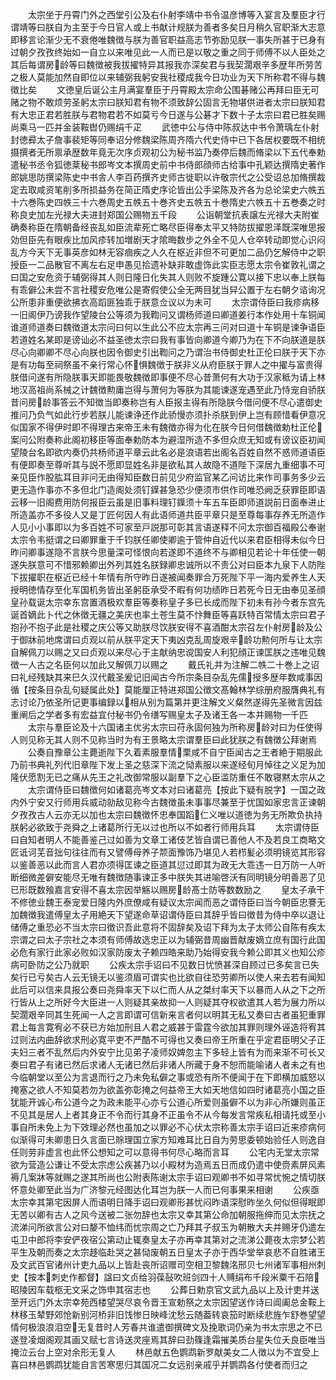 <!-- { "loadSidebar": true } -->
　　太宗坐于丹霄门外之西堂引公及右仆射李靖中书令温彦博等入宴言及羣臣才行谓靖等曰朕自为主至于今日官人或上书献计规朕为善者多矣日月稍久官职渐大志意即移言论渐少无不衰倦唯魏徴与朕为善官职益高志节弥励见朕一事失所甚于已身有过朝夕孜孜终始如一自立以来唯见此一人而已是以敬之重之同于师傅不以人臣处之其后每谓房龄等曰魏徴被我拔擢特异其报我亦深矣君与我契濶艰辛多歴年所劳苦之极人莫能加然自即位以来辅弼我躬安我社稷成我今日功业为天下所称君不得与魏徴比矣
　　文徳皇后诞公主月满宴羣臣于丹霄殿太宗命公围碁赌公再拜曰臣无可赌之物不敢烦劳圣躬太宗曰朕知君有物不须致辞公固言无物堪供进者太宗曰朕知君有大忠正君若胜朕与君物君若不如莫亏今日遂与公碁才下数十子太宗曰君已胜矣赐尚乘马一匹并金装鞍辔仍赐绢千疋
　　武徳中公与侍中陈叔达中书令萧瑀左仆射封徳彛太子詹事裴矩等同奉诏分修魏梁陈周齐隋六代史侍中已下各居权要既不相统摄撰者无所禀承歴数年竟无次序贞观初公为秘书监乃奏停后魏而脩梁以下五代奉勅遣秘书丞令狐徳棻秘书郎岑文本撰周史前中书侍郎顔师古给事中孔颖达撰隋史著作郎姚思防撰梁陈史中书舎人李百药撰齐史师古徙职以许敬宗代之公受诏总加脩撰裁定去取咸资笔削多所损益务在简正隋史序论皆出公手梁陈及齐各为总论梁史六帙五十六巻陈史四帙三十六巻周史五帙五十巻齐史五帙五十巻隋史六帙五十五巻奏之时称良史加左光禄大夫进封郑国公赐物五千段
　　公诣朝堂抗表譲左光禄大夫附崔确奏称臣在隋朝备经丧乱如臣流辈死亡略尽臣得奉太平又特防拔擢恩泽既深唯思报効但臣先有眼疾比加风疹转加増剧天才隂晦数步之外全不见人仓卒转动即觉心识闷乱方今天下无事英彦如林无容痼疾之人久在枢近非但不可更加二品仍乞解侍中之职授臣一二品散官不离左右足申愚见拾遗补缺非敢虚饰此实臣志愿太宗令崔敦礼谓之曰国之安危资于辅弼得其人则日隆日化失其人则败不旋踵公寛以接下忠以奉上朕每有乖僻公未尝不言社稷安危唯公是寄假使公全无两目犹当舁公置于左右朝夕谘询况公所患非重便欲拂衣高蹈匪独乖于朕意佥议以为未可
　　太宗谓侍臣曰我疹病移一旧阁伊乃谤我作望陵台公等须为我鞫问又谓杨师道曰卿道姜行本作处用十车铜闻谁道师道奏曰魏徴道太宗问曰何以生此公不应太宗再三问对曰道十车铜是谏争语臣若道姓名某即是谤讪必不益圣徳太宗曰我有事皆向卿道今卿乃为在下不向朕道是朕尽心向卿卿不尽心向朕也因令御史引出鞫问之乃谓治书侍御史杜正伦曰朕于天下亦是有功每至祠祭虽不亲行常心怀惧魏徴于朕非义从府臣朕于罪人之中擢与富贵得朕借问遂有所隐朕事天即能畏敬魏徴即事便不尽心昔萧何有大功于汉家秪为请上林地汉高祖尚系械之计魏徴勲庸岂得与萧何为等朕为其能谏遂宠遇至此乃恃宠自骄朕昔问房龄事答云不知徴当即奏称岂有人臣报主得有所隐朕今借问便不尽心遣御史推问乃负气如此行步若朕儿能谏诤还作此骄慢亦须扑杀朕到伊上岂有顾惜看伊意况似国家不得伊时即不得理古来帝王未有魏徴亦得为化在朕今日何借魏徴勅杜正伦案问公附奏称此阁初移臣等面奉勅防本为避湿所造不多但众庶无知或有谤议臣初闻望陵台名即欲内奏仍共杨师道平章云此名必是浪语若出阁名百姓自然不惑师道语臣有便即奏至尊听其与説不愿即显姓名非是欲私其人故隐不道陛下深居九重细事不可亲见臣作股肱耳目非问无由得知臣数日前见少府监官某乙问访比来作司事务多少云更无造作事亦不多但北门造阁处须钉鐷甚急恐少便须市供作司唯恐阙乏获罪臣即语云移一旧阁费用防何报臣云虽是旧事料理钉鐷须十车五车臣即师道説前日面奉进止所造盖亦不多役人又是丁匠何因人有此语师道共臣平章只是至尊每事存养无所造作人见小小事即以为多百姓不可家至戸説那可彰其言语遂释不问太宗御百福殿公奉谢太宗令韦挺谓之曰卿罪重于千钧朕任卿使卿逾于管仲自近代以来君臣相得未似今日昨问卿事遂隐不言朕今思量深可怪恨向若遂即不道终不与卿相见若论十年任使一朝遂失朕意可不惜邪赖卿出外列其姓名朕録卿忠诚所以不责公对曰臣本九泉下人防陛下拔擢职在枢近已经十年情有所守昨日遂被闻奏罪合万死陛下平一海内爱养生人天授明徳情存至化军国机务皆出圣躬臣承受不暇有何功绩昨日若死今日无由奉见圣顔皇孙载诞太宗幸东宫置酒极欢羣臣等奏称皇子多已长成而陛下初未有孙今者东宫先诞首嫡此卜代之休徴无疆之美庆也率土苍生莫不忭舞臣等喜跃特百常情太宗曰君子抱孙不抱子此是社稷之庆公等又助朕尽饮朕安得不喜酒酣太宗召左仆射房龄及公于御牀前地席谓曰贞观以前从朕平定天下夷凶克乱周旋艰辛龄功勲何所与让太宗自解佩刀以赐之又曰贞观以来尽心于主献纳忠谠国安人利犯顔正谏匡朕之违唯见魏徴一人古之名臣何以加此又解佩刀以赐之
　　戴氏礼并为注解二帙二十巻上之诏曰礼经残缺其来巳久汉代戴圣爰记旧闻古今所宗条目杂乱先儒授多歴年数咸事因循【按条目杂乱句疑属此处】莫能厘正特进郑国公徴文髙翰林学综册府服膺典礼有志讨论乃依圣所记更事编録以相从别为篇第并更注解文义粲然遂得先圣微言因兹重阐后之学者多有宏益宜付秘书仍令缮写赐皇太子及诸王各一本并赐物一千匹
　　太宗与羣臣论及十六国诸主优劣太宗曰苻永固何独为所称房龄对曰为任使得人则见称无其人则不见称当时为有王景略太宗谓羣臣曰此犹朕之有魏徴公拜谢焉
　　公奏自豫章公主薨逝陛下久着素服羣情栗咸不自宁臣闻古之王者絶于期服此乃前书典礼列代旧章陛下发上圣之慈深下流之恸素服以来遂经旬月悼往之义足为加隆伏愿割无已之痛从先王之礼改御常服以副羣下之心臣滥防重任不敢寝黙太宗从之
　　太宗谓侍臣曰魏徴何如诸葛亮岑文本对曰诸葛亮【按此下疑有脱字】一国之政内外宁安又行师用兵威动勍敌见称今古魏徴虽未事事尽兼至于忧国如家忠言正谏朝夕孜孜古人云亦无以加也太宗曰魏徴怀忠奉国蹈仁义唯以道徳为务无所欺负执持朕躬必欲致于尧舜之上诸葛所行无以过也所以不如者行师用兵耳
　　太宗谓侍臣曰自知者明人不能善鉴己过如善为文章工诸伎艺皆自谓已善他人不及若良工商略文匠诋诃芜音拙句往往而有又譬傅母养子颒面豫饰乃堪见人若栉髪必须明镜览其形容以鉴善恶以此而言人君亦须得匡谏之臣道其愆过即其为政无大乖违一日万防一人听断细微差僻安能尽无唯有魏徴随事谏正多中朕失其进喻啓沃有同明镜分明善恶了见已形既数飱嘉言安得不喜太宗因举觞以赐房龄髙士防等数数励之
　　皇太子承干不修徳业魏王泰宠爱日隆内外庶僚咸有疑议太宗闻而恶之谓侍臣曰当今朝臣忠謇无加魏徴我遣傅皇太子用絶天下望遂命草诏谓侍臣曰其辞乎皆曰徴昔为侍中卒以退让储傅之重恐必不当太宗曰徴识吾此意将不固辞矣及诏下拜为太子太师公自陈有疾太宗谓之曰太子宗社之本须有师傅故选忠正以为辅弼昔周幽晋献废嫡立庶有国行此国必危有家行此家必败如汉家防废太子赖四皓来助乃始得安我今赖公即其义也知公疹病可卧防之公乃就职
　　公疾太宗手诏曰不见数日忧愤甚深自顾过已多矣言已失矣行已亏矣古人云无镜无以鉴须眉可谓实也比欲自往恐劳卿所以使人来去若有闻知此后可以信来具报公奏曰尧舜率天下以仁而人从之桀纣率天下以暴而人从之下之所行皆从上之所好今大臣进一人则疑其亲故抑一人则疑其夺权欲遣其人若为展力所以契濶艰辛同其生死闻一人之言即谓可信新来言者何以明其无私又奏曰古者虽犯重罪君上每言寛宥必不获已方始加刑且人君之威甚于雷霆今欲加其罪则理外诬造将宥其过则法内曲辞欲求刑必寛平吏不严酷不可得也又奏曰帝王所重在乎定君臣明父子正夫妇三者不乱然后内外安宁比见弟子凌师奴婢忽主下多轻上皆有为而来渐不可长又奏曰君子有诸已然后求诸人无诸已然后非诸人所藏于身不恕而能喻诸人者未之有也今临朝堂以至公为言退而行之乃未免私僻之事或恐有所不便闻于在下即横加威怒以掩塞之欲人不知莫若勿为欲盖弥彰掩之何益帝王大如天地信如四时诸葛亮小国之臣犹能开诚心布公道今之为政未能平心亦亏公道心所爱则虽僻不以为非心所嫌则虽正不见其是居人上者其身正不令而行其身不正虽令不从今每发言常疾私相请托或至小事自所未免上为下效理必然也虽加之以罪必不心伏太宗称善太宗手诏曰近来疹病何似渐得可未卿患日久言面已賖理国立家方知难耳比日自为劳思委顿始验任人则逸自任则劳非虚言也此怀公想知之可以意得书何尽心略而言耳
　　公宅内无堂太宗常欲为营造公谦让不受太宗虑公疾甚乃以小殿材为造焉五日而成仍遣中使赍素屏风素褥几案牀等就赐之遂其所尚也公附表陈谢太宗手诏曰观卿书不如寻常忧惋之情切朕怀意处卿至此当为广济黎元经图达化耳岂为朕一人而已何事果来相谢
　　公疾亟太宗幸其第宅因屏人而语明日降手诏曰观卿形甚忧闷昨语深慰昨坐久何似但得眠即无苦以卿有古人之风今送被二张勿辞也太宗又幸其第公命加朝服拖绅而见太宗抚之流涕问所欲言公对曰嫠不恤纬而忧宗周之亡乃拜其子叔玉为朝散大夫并赐牙仍遣左屯卫中郎将李安俨夜宿公第动止辄奏皇太子亦再幸其第对之流涕公薨夜太宗梦公若平生及朝而奏之太宗趍临赴哭之甚恸废朝五日皇太子亦于西华堂举哀悲不自胜诸王及文武百官诸州计吏九品以上皆赴丧所诏赠司空相卫黎魏洺邢贝七州诸军事相州刺史【按本刺史作都督】諡曰文贞给羽葆鼔吹班剑四十人赙绢布千段米粟千石陪昭陵因车载柩无文采之饰申其宿志也
　　公葬日勅京官文武九品以上及计吏并送至开远门外太宗幸苑西楼望哭尽哀令晋王宣勅祭之太宗因望送作诗曰阊阖总金鞍上林移玉辇野郊怆新别河桥非旧饯惨日映峰沈愁云随葢转哀笳时断续悲旌乍舒巻望望情何极浪浪泪空无复昔时人芳春共谁遣御撰碑文及挽歌词仍亲为书太宗思之不已遂登凌烟阁观其画又赋七言诗送灵座焉其辞曰劲篠逢霜摧美质台星失位夭良臣唯当掩泣云台上空对余形无复人
　　林邑献五色鹦鹉新罗献美女二人徴以为不宜受上喜曰林邑鹦鹉犹能自言苦寒思归其国况二女远别亲戚乎并鹦鹉各付使者而归之
